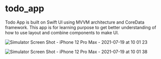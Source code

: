 # todo_app

Todo App is built on Swift UI using MVVM architecture and CoreData framework.
This app is for learning purpose to get better understanding of how to use layout and combine components to make UI.

![Simulator Screen Shot - iPhone 12 Pro Max - 2021-07-19 at 10 01 23](https://user-images.githubusercontent.com/81283951/126103457-9e996d51-6c13-4c61-b958-ddb6693a8b02.png)

![Simulator Screen Shot - iPhone 12 Pro Max - 2021-07-19 at 10 01 38](https://user-images.githubusercontent.com/81283951/126103541-0023601b-eebc-4277-b888-4a479b1e33d2.png)


